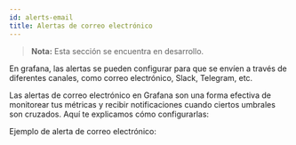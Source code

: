 ```yaml
---
id: alerts-email
title: Alertas de correo electrónico
---
```


<!-- In dev -->

> **Nota:** Esta sección se encuentra en desarrollo.

<!-- Contenido -->

En grafana, las alertas se pueden configurar para que se envíen a través de diferentes canales, como correo electrónico, Slack, Telegram, etc.

Las alertas de correo electrónico en Grafana son una forma efectiva de monitorear tus métricas y recibir notificaciones cuando ciertos umbrales son cruzados. Aquí te explicamos cómo configurarlas:

Ejemplo de alerta de correo electrónico:
